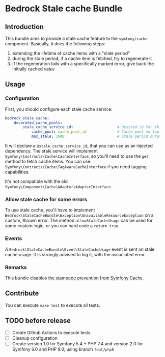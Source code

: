 # Bedrock Stale cache Bundle

## Introduction

This bundle aims to provide a stale cache feature to the `symfony/cache` component.
Basically, it does the following steps:
1. extending the lifetime of cache items with a "stale period"
2. during the stale period, if a cache item is fetched, try to regenerate it
3. if the regeneration fails with a specifically marked error, give back the initially cached value

## Usage

### Configuration

First, you should configure each stale cache service:

```yaml
bedrock_stale_cache:
    decorated_cache_pools:
        stale_cache_service_id:                    # Desired id for this new stale cache instance
            cache_pool: cache_pool_id              # Cache pool on top of which stale cache will be used 
            max_stale: 3600                        # Stale period duration, in seconds
```

It will declare a `@stale_cache_service_id`, that you can use as an injected dependency.
The stale service will implement `Symfony\Contracts\Cache\CacheInterface`, so you'll need to use the `get` method to fetch cache items.
You can use `Symfony\Contracts\Cache\TagAwareCacheInterface` if you need tagging capabilities.

It's not compatible with the old `Symfony\Component\Cache\Adapter\AdapterInterface`.

### Allow stale cache for some errors

To use stale cache, you'll have to implement `Bedrock\StaleCacheBundle\Exception\UnavailableResourceException` on a custom, thrown error.
The method `allowStaleCacheUsage` can be used for some custom logic, or you can hard code a `return true`. 

### Events

A `Bedrock\StaleCacheBundle\Event\StaleCacheUsage` event is sent on stale cache usage. It is strongly advised to log it, with the associated error.

### Remarks

This bundle disables [the stampede prevention from Symfony Cache](https://symfony.com/doc/current/components/cache.html#stampede-prevention).

## Contribute

You can execute `make test` to execute all tests.

## TODO before release

* [ ] Create Github Actions to execute tests
* [ ] Cleanup configuration
* [ ] Create version 1.0 for Symfony 5.4 + PHP 7.4 and version 2.0 for Symfony 6.0 and PHP 8.0, using branch `feat/php8`